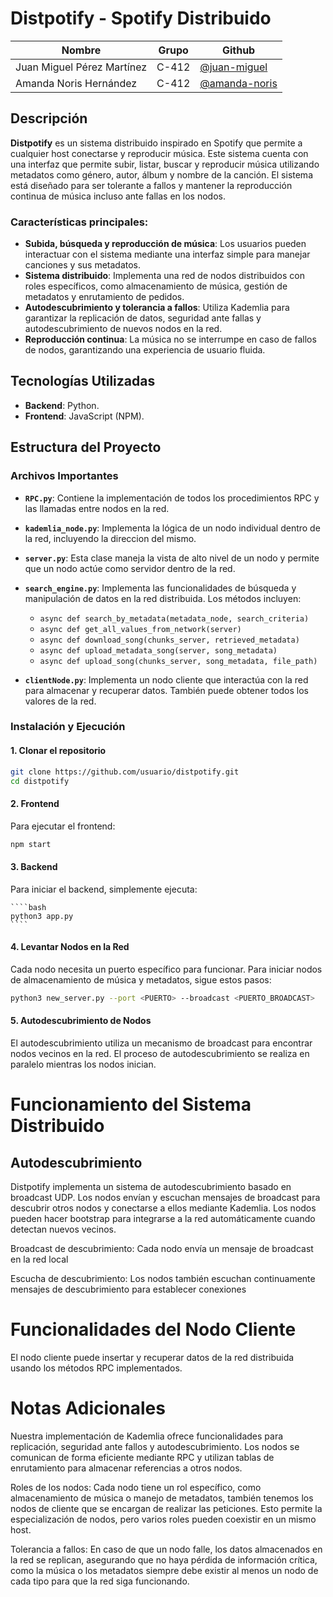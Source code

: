 # Distpotify - Spotify Distribuido

| **Nombre**                   | **Grupo** | **Github**                                           |
|------------------------------|-----------|------------------------------------------------------|
| Juan Miguel Pérez Martínez    | C-412     | [@juan-miguel](https://github.com/JuanMiguel01)       |
| Amanda Noris Hernández        | C-412     | [@amanda-noris](https://github.com/amandanoris)     |

## Descripción

**Distpotify** es un sistema distribuido inspirado en Spotify que permite a cualquier host conectarse y reproducir música. Este sistema cuenta con una interfaz que permite subir, listar, buscar y reproducir música utilizando metadatos como género, autor, álbum y nombre de la canción. El sistema está diseñado para ser tolerante a fallos y mantener la reproducción continua de música incluso ante fallas en los nodos.

### Características principales:

- **Subida, búsqueda y reproducción de música**: Los usuarios pueden interactuar con el sistema mediante una interfaz simple para manejar canciones y sus metadatos.
- **Sistema distribuido**: Implementa una red de nodos distribuidos con roles específicos, como almacenamiento de música, gestión de metadatos y enrutamiento de pedidos.
- **Autodescubrimiento y tolerancia a fallos**: Utiliza Kademlia para garantizar la replicación de datos, seguridad ante fallas y autodescubrimiento de nuevos nodos en la red.
- **Reproducción continua**: La música no se interrumpe en caso de fallos de nodos, garantizando una experiencia de usuario fluida.

## Tecnologías Utilizadas

- **Backend**: Python.
- **Frontend**: JavaScript (NPM).


## Estructura del Proyecto

### Archivos Importantes

- **`RPC.py`**: Contiene la implementación de todos los procedimientos RPC y las llamadas entre nodos en la red.
  
- **`kademlia_node.py`**: Implementa la lógica de un nodo individual dentro de la red, incluyendo la direccion del mismo.
  
- **`server.py`**: Esta clase maneja la vista de alto nivel de un nodo y permite que un nodo actúe como servidor dentro de la red.

- **`search_engine.py`**: Implementa las funcionalidades de búsqueda y manipulación de datos en la red distribuida. Los métodos incluyen:
  - `async def search_by_metadata(metadata_node, search_criteria)`
  - `async def get_all_values_from_network(server)`
  - `async def download_song(chunks_server, retrieved_metadata)`
  - `async def upload_metadata_song(server, song_metadata)`
  - `async def upload_song(chunks_server, song_metadata, file_path)`

- **`clientNode.py`**: Implementa un nodo cliente que interactúa con la red para almacenar y recuperar datos. También puede obtener todos los valores de la red. 


### Instalación y Ejecución

#### 1. Clonar el repositorio

```bash
git clone https://github.com/usuario/distpotify.git
cd distpotify
````

#### 2. Frontend
Para ejecutar el frontend:

````bash
npm start
````

#### 3. Backend
Para iniciar el backend, simplemente ejecuta:
    
    ````bash
    python3 app.py
    ````

#### 4. Levantar Nodos en la Red
Cada nodo necesita un puerto específico para funcionar. Para iniciar nodos de almacenamiento de música y metadatos, sigue estos pasos:

````bash
python3 new_server.py --port <PUERTO> --broadcast <PUERTO_BROADCAST>
````
#### 5. Autodescubrimiento de Nodos
El autodescubrimiento utiliza un mecanismo de broadcast para encontrar nodos vecinos en la red. El proceso de autodescubrimiento se realiza en paralelo mientras los nodos inician.

# Funcionamiento del Sistema Distribuido

## Autodescubrimiento
Distpotify implementa un sistema de autodescubrimiento basado en broadcast UDP. Los nodos envían y escuchan mensajes de broadcast para descubrir otros nodos y conectarse a ellos mediante Kademlia. Los nodos pueden hacer bootstrap para integrarse a la red automáticamente cuando detectan nuevos vecinos.

Broadcast de descubrimiento: Cada nodo envía un mensaje de broadcast en la red local

Escucha de descubrimiento: Los nodos también escuchan continuamente mensajes de descubrimiento para establecer conexiones

# Funcionalidades del Nodo Cliente
El nodo cliente puede insertar y recuperar datos de la red distribuida usando los métodos RPC implementados.

# Notas Adicionales
Nuestra implementación de Kademlia ofrece funcionalidades para replicación, seguridad ante fallos y autodescubrimiento. Los nodos se comunican de forma eficiente mediante RPC y utilizan tablas de enrutamiento para almacenar referencias a otros nodos.

Roles de los nodos: Cada nodo tiene un rol específico, como almacenamiento de música o manejo de metadatos, también tenemos los nodos de cliente que se encargan de realizar las peticiones. Esto permite la especialización de nodos, pero varios roles pueden coexistir en un mismo host.

Tolerancia a fallos: En caso de que un nodo falle, los datos almacenados en la red se replican, asegurando que no haya pérdida de información crítica, como la música o los metadatos siempre debe existir al menos un nodo de cada tipo para que la red siga funcionando.
